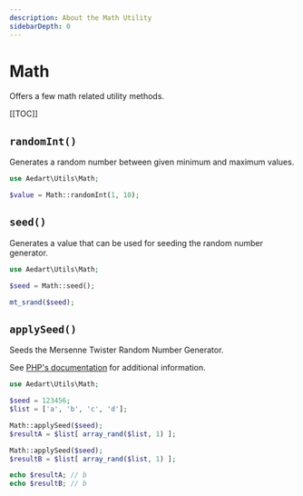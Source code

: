 ```yaml
---
description: About the Math Utility
sidebarDepth: 0
---
```


# Math

Offers a few math related utility methods.

[[TOC]]

## `randomInt()`

Generates a random number between given minimum and maximum values.

```php
use Aedart\Utils\Math;

$value = Math::randomInt(1, 10);
```

## `seed()`

Generates a value that can be used for seeding the random number generator.

```php
use Aedart\Utils\Math;

$seed = Math::seed();

mt_srand($seed);
```

## `applySeed()`

Seeds the Mersenne Twister Random Number Generator.

See [PHP's documentation](https://www.php.net/manual/en/function.mt-srand) for additional information.

```php
use Aedart\Utils\Math;

$seed = 123456;
$list = ['a', 'b', 'c', 'd'];

Math::applySeed($seed);
$resultA = $list[ array_rand($list, 1) ];

Math::applySeed($seed);
$resultB = $list[ array_rand($list, 1) ];

echo $resultA; // b
echo $resultB; // b
```
